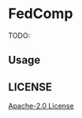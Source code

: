 # FedComp

TODO:

## Usage

## LICENSE

[Apache-2.0 License](https://github.com/beiyuouo/fedcomp/blob/main/LICENSE)

